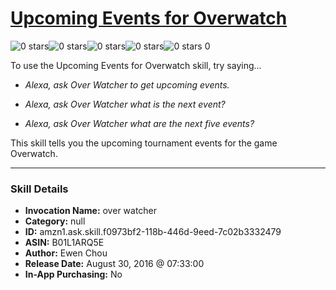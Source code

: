 # [Upcoming Events for Overwatch](http://alexa.amazon.com/#skills/amzn1.ask.skill.f0973bf2-118b-446d-9eed-7c02b3332479)
![0 stars](../../images/ic_star_border_black_18dp_1x.png)![0 stars](../../images/ic_star_border_black_18dp_1x.png)![0 stars](../../images/ic_star_border_black_18dp_1x.png)![0 stars](../../images/ic_star_border_black_18dp_1x.png)![0 stars](../../images/ic_star_border_black_18dp_1x.png) 0

To use the Upcoming Events for Overwatch skill, try saying...

* *Alexa, ask Over Watcher to get upcoming events.*

* *Alexa, ask Over Watcher what is the next event?*

* *Alexa, ask Over Watcher what are the next five events?*

This skill tells you the upcoming tournament events for the game Overwatch.

***

### Skill Details

* **Invocation Name:** over watcher
* **Category:** null
* **ID:** amzn1.ask.skill.f0973bf2-118b-446d-9eed-7c02b3332479
* **ASIN:** B01L1ARQ5E
* **Author:** Ewen Chou
* **Release Date:** August 30, 2016 @ 07:33:00
* **In-App Purchasing:** No

